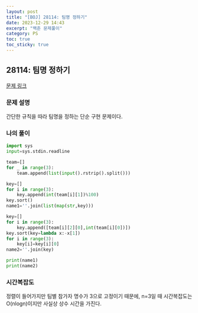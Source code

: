 ```yaml
---
layout: post
title: "[BOJ] 28114: 팀명 정하기"
date: 2023-12-29 14:43
excerpt: "백준 문제풀이"
category: PS
toc: true
toc_sticky: true
---
```

## 28114: 팀명 정하기
[문제 링크](https://www.acmicpc.net/problem/28114)

### 문제 설명
간단한 규칙을 따라 팀명을 정하는 단순 구현 문제이다. 

### 나의 풀이
```python
import sys
input=sys.stdin.readline

team=[]
for _ in range(3):
    team.append(list(input().rstrip().split()))

key=[]
for i in range(3):
    key.append(int(team[i][1])%100)
key.sort()
name1=''.join(list(map(str,key)))

key=[]
for i in range(3):
    key.append([team[i][2][0],int(team[i][0])])
key.sort(key=lambda x:-x[1])
for i in range(3):
    key[i]=key[i][0]
name2=''.join(key)

print(name1)
print(name2)
```

### 시간복잡도
정렬이 들어가지만 팀별 참가자 명수가 3으로 고정이기 때문에, n=3일 때 시간복잡도는 O(nlogn)이지만 사실상 상수 시간을 가진다. 
